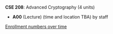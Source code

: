 **CSE 208**: Advanced Cryptography (4 units)

- **A00** (Lecture) (time and location TBA) by staff

[Enrollment numbers over time](./CSE208.tsv)

